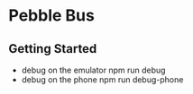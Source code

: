 Pebble Bus
=========

## Getting Started

* debug on the emulator
    npm run debug
* debug on the phone
    npm run debug-phone
